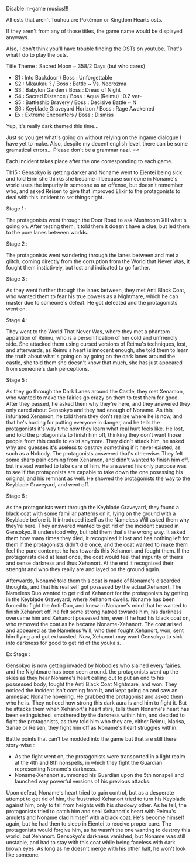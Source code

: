 Disable in-game musics!!!

All osts that aren't Touhou are Pokémon or Kingdom Hearts osts. 

If they aren't from any of those titles, the game name would be displayed anyways.

Also, I don't think you'll have trouble finding the OSTs on youtube. That's what I do to play the osts.

Title Theme : Sacred Moon ~ 358/2 Days
(but who cares)

- S1 : Into Backdoor / Boss : Unforgettable
- S2 : Mkaukau ? / Boss : Battle ~ Vs. Necrozma
- S3 : Babylon Garden / Boss : Dread of Night
- S4 : Sacred Distance / Boss : Aqua (Reimu) -0.2 ver-
- S5 : Battleship Bravery / Boss : Decisive Battle ~ N
- S6 : Keyblade Graveyard Horizon / Boss : Rage Awakened
- Ex : Extreme Encounters / Boss : Dismiss

Yup, it's really dark themed this time...

Just so you get what's going on without relying on the ingame dialogue I have yet to make. Also, despite my decent english level, there can be some gramatical errors... Please don't be a grammar nazi. =<

Each incident takes place after the one corresponding to each game.

Th15 : Gensokyo is getting darker and Nonamé went to Eientei being sick and told Eirin she thinks she became ill because someone in Noname's world uses the impurity in someone as an offense, 
but doesn't remember who, and asked Reisen to give that improved Elixir to the protagonists to deal with this incident to set things right. 

Stage 1 :

The protagonists went through the Door Road to ask Mushroom XIII what's going on. After testing them, it told them it doesn't have a clue, but led them to the pure lanes between worlds.

Stage 2 :

The protagonists went wandering through the lanes between and met a glitch, coming directly from the corruption from the World that Never Was, it fought them instictively, but lost and indicated to go further.

Stage 3 :

As they went further through the lanes between, they met Anti Black Coat, who wanted them to fear his true powers as a Nightmare, which he can master due to someone's defeat. He got defeated and the protagonists went on.

Stage 4 :

They went to the World That Never Was, where they met a phantom apparition of Reimu, who is a personification of her cold and unfriendly side. She attacked them using cursed versions of Reimu's techniques, lost, and afterwards,
as Reimu's heart is innocent enough, she told them to learn the truth about what's going on by going on the dark lanes around the castle, she told them she doesn't know that much, she has just appeared from someone's dark perceptions.

Stage 5 :

As they go through the Dark Lanes around the Castle, they met Xenamon, who wanted to make the fairies go crazy on them to test them for good. After they passed, he asked them why they're here, and they answered they only cared about Gensokyo and
they had enough of Noname. As this infuriated Xenamon, he told them they don't realize where he is now, and that he's hurting for putting everyone in danger, and he tells the protagonists it's way time now they learn what real hurt feels like.
He lost, and told the protagonists to finish him off, thinking they don't want those people from this castle to exist anymore. They didn't attack him, he asked why and guesses it's useless to destroy something if it never existed, as such as a Nobody.
The protagonists answered that's otherwise. They felt some sharp pain coming from Xenamon, and didn't wanted to finish him off, but instead wanted to take care of him. He answered his only purpose was to see if the protagonists are capable to take down the one posessing his original, and his remnant as well.
He showed the protagonists the way to the Keyblade Graveyard, and went off.

Stage 6 :

As the protagonists went through the Keyblade Graveyard, they found a black coat with some familiar patterns on it, lying on the ground with a Keyblade before it. It introduced itself as the Nameless Will asked them why they're here. They answered wanted to get rid of the incident caused in Gensokyo.
It understood why, but told them that's the wrong way. It asked them how many times they died, it recognized it lost and has nothing left for them if the protagonists didn't die once, and the coat wanted to make them feel the pure contempt he has towards this Xehanort and fought them. If the protagonists died at least once, the coat would feel that impurity of theirs and sense darkness and thus Xehanort. At the end it recognized their strenght and who they really are and layed on the ground again.

Afterwards, Nonamé told them this coat is made of Noname's discarded thoughts, and that his real self got possesed by the actual Xehanort. The Nameless Duo wanted to get rid of Xehanort for the protagonists by getting in the Keyblade Graveyard, where
Xehanort dwells. Nonamé has been forced to fight the Anti-Duo, and knew in Noname's mind that he wanted to finish Xehanort off, he felt some strong hatred towards him, his darkness overcame him and Xehanort possesed him, even if he had his black coat on, who removed the coat as he became Noname-Xehanort.
The coat arised and appeared as the Nameless Will, who then fought Xehanort, won, sent him flying and got exhausted. Now, Xehanort may want Gensokyo to sink into darkness for good to get rid of the youkais.

Ex Stage :

Gensokyo is now getting invaded by Nobodies who slained every fairies. and the Nightmare has been seen around. the protagonists went up the skies as they hear Noname's heart calling out to put an end to his possessed body, fought the Anti Black Coat Nightmare, and won. They noticed the incident isn't coming from it, and kept going on and saw an amnesiac Noname hovering.
He grabbed the protagonist and asked them who he is. They noticed how strong this dark aura is and him to fight it. But he attacks them when Xehanort's heart stirs, tells them Noname's heart has
been extinguished, smothered by the darkness within him, and decided to fight the protagonists, as they told him who they are, either Reimu, Marisa, Sanae or Reisen, they fight him off as Noname's heart struggles within.

Battle points that can't be modded into the game but that are still there story-wise :
- As the fight went on, the protagonists were transported in a light realm at the 4th and 8th nonspells, in which they fight the Guardian representing Noname's darkness. 
- Noname-Xehanort summoned his Guardian upon the 5th nonspell and launched way powerful versions of his previous attacks.

Upon defeat, Noname's heart tried to gain control, but as a desperate attempt to get rid of him, the frustrated Xehanort tried to turn his Keyblade against him, only to fall from heights with his shadowy other.
As he fell, the protagonists tried to catch him and seal Xehanort's heart with Reimu's amulets and Noname clad himself with a black coat. He's become himself again, but he had then to sleep in Eientei to receive proper care.
The protagonists would forgive him, as he wasn't the one wanting to destroy this world, but Xehanort. Gensokyo's darkness vanished, but Noname was still unstable, and had to stay with this coat while being faceless with dark brown eyes. As long as he doesn't merge with his other half, he won't look like someone.
